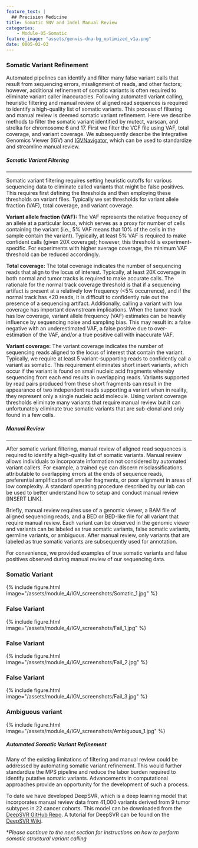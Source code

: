 ```yaml
---
feature_text: |
  ## Precision Medicine
title: Somatic SNV and Indel Manual Review
categories:
    - Module-05-Somatic
feature_image: "assets/genvis-dna-bg_optimized_v1a.png"
date: 0005-02-03
---
```


### **Somatic Variant Refinement**
Automated pipelines can identify and filter many false variant calls that result from sequencing errors, misalignment of reads, and other factors; however, additional refinement of somatic variants is often required to eliminate variant caller inaccuracies. Following automated variant calling, heuristic filtering and manual review of aligned read sequences is required to identify a high-quality list of somatic variants. This process of filtering and manual review is deemed somatic variant refinement. Here we describe methods to filter the somatic variant identified by mutect, varscan, and strelka for chromosome 6 and 17. First we filter the VCF file using VAF, total coverage, and variant coverage. We subsequently describe the Integrative Genomics Viewer (IGV) and [IGVNavigator](https://github.com/griffithlab/igvnav), which can be used to standardize and streamline manual review.


##### **Somatic Variant Filtering**
__________________________  
Somatic variant filtering requires setting heuristic cutoffs for various sequencing data to eliminate called variants that might be false positives. This requires first defining the thresholds and then employing these thresholds on variant files. Typically we set thresholds for variant allele fraction (VAF), total coverage, and variant coverage.

**Variant allele fraction (VAF):** The VAF represents the relative frequency of an allele at a particular locus, which serves as a proxy for number of cells containing the variant (i.e., 5% VAF means that 10% of the cells in the sample contain the variant). Typically, at least 5% VAF is required to make confident calls (given 20X coverage); however, this threshold is experiment-specific. For experiments with higher average coverage, the minimum VAF threshold can be reduced accordingly.

**Total coverage:** The total coverage indicates the number of sequencing reads that align to the locus of interest. Typically, at least 20X coverage in both normal and tumor tracks is required to make accurate calls.  The rationale for the normal track coverage threshold is that if a sequencing artifact is present at a relatively low frequency (<5% occurrence), and if the normal track has <20 reads, it is difficult to confidently rule out the presence of a sequencing artifact. Additionally, calling a variant with low coverage has important downstream implications. When the tumor track has low coverage, variant allele frequency (VAF) estimates can be heavily influence by sequencing noise and sampling bias. This may result in: a false negative with an underestimated VAF, a false positive due to over-estimation of the VAF, and/or a true positive call with inaccurate VAF.

**Variant coverage:** The variant coverage indicates the number of sequencing reads aligned to the locus of interest that contain the variant. Typically, we require at least 5 variant-supporting reads to confidently call a variant as somatic. This requirement eliminates short insert variants, which occur if the variant is found on small nucleic acid fragments whereby sequencing from each end results in overlapping reads. Variants supported by read pairs produced from these short fragments can result in the appearance of two independent reads supporting a variant when in reality, they represent only a single nucleic acid molecule. Using variant coverage thresholds eliminate many variants that require manual review but it can unfortunately eliminate true somatic variants that are sub-clonal and only found in a few cells.


##### **Manual Review**
__________________________  
After somatic variant filtering, manual review of aligned read sequences is required to identify a high-quality list of somatic variants. Manual review allows individuals to incorporate information not considered by automated variant callers. For example, a trained eye can discern misclassifications attributable to overlapping errors at the ends of sequence reads, preferential amplification of smaller fragments, or poor alignment in areas of low complexity. A standard operating procedure described by our lab can be used to better understand how to setup and conduct manual review [INSERT LINK].

Briefly, manual review requires use of a genomic viewer, a BAM file of aligned sequencing reads, and a BED or BED-like file for all variant that require manual review. Each variant can be observed in the genomic viewer and variants can be labeled as true somatic variants, false somatic variants, germline variants, or ambiguous. After manual review, only variants that are labeled as true somatic variants are subsequently used for annotation.

For convenience, we provided examples of true somatic variants and false positives observed during manual review of our sequencing data.

### Somatic Variant

{% include figure.html image="/assets/module_4/IGV_screenshots/Somatic_1.jpg" %}


### False Variant

{% include figure.html image="/assets/module_4/IGV_screenshots/Fail_1.jpg" %}

### False Variant

{% include figure.html image="/assets/module_4/IGV_screenshots/Fail_2.jpg" %}

### False Variant

{% include figure.html image="/assets/module_4/IGV_screenshots/Fail_3.jpg" %}

### Ambiguous variant

{% include figure.html image="/assets/module_4/IGV_screenshots/Ambiguous_1.jpg" %}

##### **Automated Somatic Variant Refinement**
Many of the existing limitations of filtering and manual review could be addressed by automating somatic variant refinement. This would further standardize the MPS pipeline and reduce the labor burden required to identify putative somatic variants. Advancements in computational approaches provide an opportunity for the development of such a process.

To date we have developed DeepSVR, which is a deep learning model that incorporates manual review data from 41,000 variants derived from 9 tumor subtypes in 22 cancer cohorts. This model can be downloaded from the [DeepSVR GitHub Repo](https://github.com/griffithlab/DeepSVR/). A tutorial for DeepSVR can be found on the [DeepSVR Wiki](https://github.com/griffithlab/DeepSVR/wiki).



**Please continue to the next section for instructions on how to perform somatic structural variant calling*
